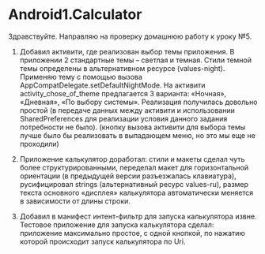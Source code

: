 # Android1.Calculator

Здравствуйте.
Направляю на проверку домашнюю работу к уроку №5.

1.	Добавил активити, где реализован выбор темы приложения.
В приложении 2 стандартные темы – светлая и темная. Стили темной темы определены в альтернативном ресурсе (values-night). Применяю тему с помощью вызова AppCompatDelegate.setDefaultNightMode.  На активити activity_chose_of_theme предлагается 3 варианта: «Ночная», «Дневная», «По выбору системы».
Реализация получилась довольно простой (в передаче данных между активити и использовании SharedPreferences для реализации условия данного задания потребности не было).
(кнопку вызова активити для выбора темы лучше было бы реализовать в выпадающем меню, но это мы еще не проходили)

2.	Приложение калькулятор доработал: стили и макеты сделал чуть более структурированными, переделал макет для горизонтальной ориентации (в предыдущей версии разъезжалась клавиатура), русифицировал strings (альтернативный ресурс values-ru), размер текста основного «дисплея» калькулятора автоматически меняется в зависимости от длины строки.

3.	Добавил в манифест интент-фильтр для запуска калькулятора извне. Тестовое приложение для запуска калькулятора сделал: приложение максимально простое, с одной кнопкой, по нажатию которой происходит запуск калькулятора по Uri.
